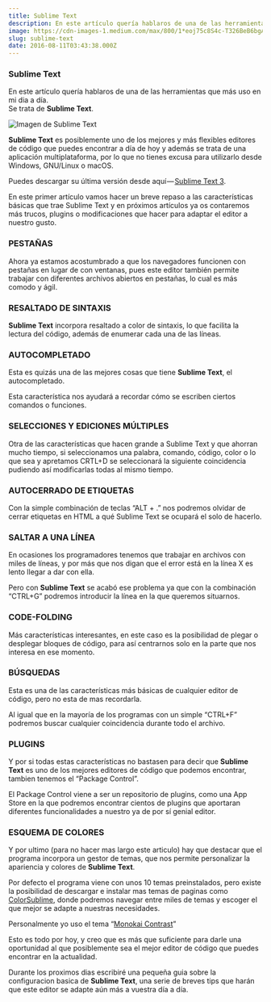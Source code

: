 ```yaml
---
title: Sublime Text
description: En este artículo quería hablaros de una de las herramientas que más uso en mi dia a día. Se trata de Sublime Text.
image: https://cdn-images-1.medium.com/max/800/1*eoj75c8S4c-T326BeB6bgA.png
slug: sublime-text
date: 2016-08-11T03:43:38.000Z
---
```


### Sublime Text

En este artículo quería hablaros de una de las herramientas que más uso en mi dia a día.  
Se trata de **Sublime Text**.

![Imagen de Sublime Text](https://cdn-images-1.medium.com/max/800/1*eoj75c8S4c-T326BeB6bgA.png)

**Sublime Text** es posiblemente uno de los mejores y más flexibles editores de código que puedes encontrar a día de hoy y además se trata de una aplicación multiplataforma, por lo que no tienes excusa para utilizarlo desde Windows, GNU/Linux o macOS.

Puedes descargar su última versión desde aquí — [Sublime Text 3](https://www.sublimetext.com/3).

En este primer artículo vamos hacer un breve repaso a las características básicas que trae Sublime Text y en próximos artículos ya os contaremos más trucos, plugins o modificaciones que hacer para adaptar el editor a nuestro gusto.

### PESTAÑAS

Ahora ya estamos acostumbrado a que los navegadores funcionen con pestañas en lugar de con ventanas, pues este editor también permite trabajar con diferentes archivos abiertos en pestañas, lo cual es más comodo y ágil.

### RESALTADO DE SINTAXIS

**Sublime Text** incorpora resaltado a color de sintaxis, lo que facilita la lectura del código, además de enumerar cada una de las líneas.

### AUTOCOMPLETADO

Esta es quizás una de las mejores cosas que tiene **Sublime Text**, el autocompletado.

Esta característica nos ayudará a recordar cómo se escriben ciertos comandos o funciones.

### SELECCIONES Y EDICIONES MÚLTIPLES

Otra de las características que hacen grande a Sublime Text y que ahorran mucho tiempo, si seleccionamos una palabra, comando, código, color o lo que sea y apretamos CRTL+D se seleccionará la siguiente coincidencia pudiendo así modificarlas todas al mismo tiempo.

### AUTOCERRADO DE ETIQUETAS

Con la simple combinación de teclas “ALT + .” nos podremos olvidar de cerrar etiquetas en HTML a qué Sublime Text se ocupará el solo de hacerlo.

### SALTAR A UNA LÍNEA

En ocasiones los programadores tenemos que trabajar en archivos con miles de líneas, y por más que nos digan que el error está en la línea X es lento llegar a dar con ella.

Pero con **Sublime Text** se acabó ese problema ya que con la combinación “CTRL+G” podremos introducir la línea en la que queremos situarnos.

### CODE-FOLDING

Más características interesantes, en este caso es la posibilidad de plegar o desplegar bloques de código, para así centrarnos solo en la parte que nos interesa en ese momento.

### BÚSQUEDAS

Esta es una de las características más básicas de cualquier editor de código, pero no esta de mas recordarla.

Al igual que en la mayoría de los programas con un simple “CTRL+F” podremos buscar cualquier coincidencia durante todo el archivo.

### PLUGINS

Y por si todas estas características no bastasen para decir que **Sublime Text** es uno de los mejores editores de código que podemos encontrar, tambien tenemos el “Package Control”.

El Package Control viene a ser un repositorio de plugins, como una App Store en la que podremos encontrar cientos de plugins que aportaran diferentes funcionalidades a nuestro ya de por sí genial editor.

### ESQUEMA DE COLORES

Y por ultimo (para no hacer mas largo este articulo) hay que destacar que el programa incorpora un gestor de temas, que nos permite personalizar la apariencia y colores de **Sublime Text**.

Por defecto el programa viene con unos 10 temas preinstalados, pero existe la posibilidad de descargar e instalar mas temas de paginas como [ColorSublime](http://colorsublime.com/), donde podremos navegar entre miles de temas y escoger el que mejor se adapte a nuestras necesidades.

Personalmente yo uso el tema “[Monokai Contrast](http://colorsublime.com/?q=Monokai+contrast)”

Esto es todo por hoy, y creo que es más que suficiente para darle una oportunidad al que posiblemente sea el mejor editor de código que puedes encontrar en la actualidad.

Durante los proximos dias escribiré una pequeña guia sobre la configuracion basica de **Sublime Text**, una serie de breves tips que harán que este editor se adapte aún más a vuestra día a día.
